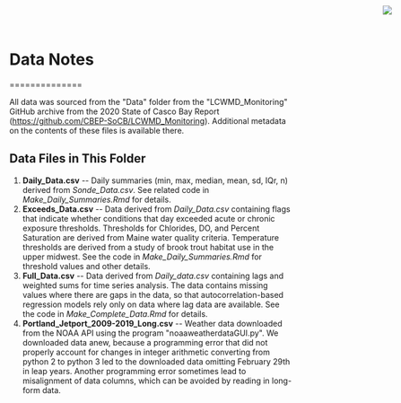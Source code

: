 # Data Notes
==============

<img
  src="https://www.cascobayestuary.org/wp-content/uploads/2014/04/logo_sm.jpg"
  style="position:absolute;top:10px;right:50px;" />
  
All data was sourced from the "Data" folder from the "LCWMD_Monitoring"
GitHub archive from the 2020 State of Casco Bay Report 
(https://github.com/CBEP-SoCB/LCWMD_Monitoring).  Additional metadata on the
contents of these files is available there.

## Data Files in This Folder
1.  **Daily_Data.csv**   -- Daily summaries (min, max, median, mean, sd, IQr, n)
    derived from *Sonde_Data.csv*. See related code in 
    *Make_Daily_Summaries.Rmd* for details.  
2.  **Exceeds_Data.csv**  -- Data derived from *Daily_Data.csv* containing flags
    that indicate whether conditions that day exceeded acute or chronic exposure
    thresholds.   Thresholds for Chlorides, DO, and Percent Saturation are
    derived from Maine water quality criteria.  Temperature thresholds are
    derived from a study of brook trout habitat use in the upper midwest.  See
    the code in *Make_Daily_Summaries.Rmd* for threshold values and other
    details.  
3.  **Full_Data.csv** -- Data derived from *Daily_data.csv* containing lags and
    weighted sums for time series analysis.  The data contains missing values
    where there are gaps in the data, so that autocorrelation-based regression
    models rely only on data where lag data are available.  See the code in
    *Make_Complete_Data.Rmd* for details.  
4.  **Portland_Jetport_2009-2019_Long.csv**  --   Weather data downloaded from
    the NOAA API using the program "noaaweatherdataGUI.py".  We downloaded data 
    anew, because a programming error that did not properly account for changes 
    in integer arithmetic  converting from python 2 to python 3 led to the
    downloaded data omitting February 29th in leap years.  Another programming
    error sometimes lead to misalignment of data columns, which can be avoided 
    by reading in long-form data.
